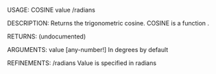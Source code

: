 USAGE:
     COSINE value /radians

DESCRIPTION:
     Returns the trigonometric cosine.
     COSINE is a function .

RETURNS:
    (undocumented)

ARGUMENTS:
    value [any-number!]
        In degrees by default

REFINEMENTS:
    /radians
        Value is specified in radians
